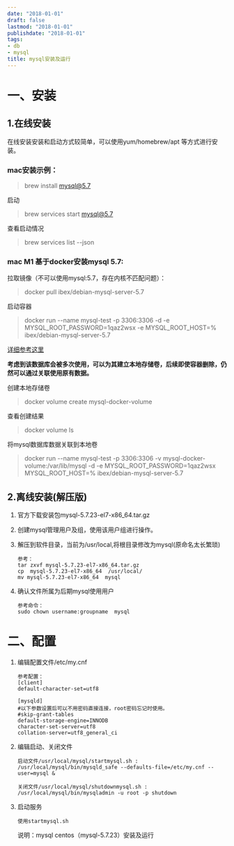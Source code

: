 ```yaml
---
date: "2018-01-01"
draft: false
lastmod: "2018-01-01"
publishdate: "2018-01-01"
tags:
- db
- mysql
title: mysql安装及运行
---
```

# 一、安装

## 1.在线安装
在线安装安装和启动方式较简单，可以使用yum/homebrew/apt 等方式进行安装。

### mac安装示例：

> brew install mysql@5.7

启动

> brew services start mysql@5.7

查看启动情况

> brew services list --json

###  mac M1 基于docker安装mysql 5.7:

拉取镜像（不可以使用mysql:5.7，存在内核不匹配问题）：

> docker pull ibex/debian-mysql-server-5.7

启动容器

> docker run --name mysql-test -p 3306:3306 -d -e MYSQL_ROOT_PASSWORD=1qaz2wsx -e MYSQL_ROOT_HOST=% ibex/debian-mysql-server-5.7

[详细参考这里](https://juejin.cn/post/7039024521159901197)



**考虑到该数据库会被多次使用，可以为其建立本地存储卷，后续即使容器删除，仍然可以通过关联使用原有数据。**

创建本地存储卷

> docker volume create mysql-docker-volume

查看创建结果

> docker volume ls

将mysql数据库数据关联到本地卷

> docker run --name mysql-test -p 3306:3306 -v mysql-docker-volume:/var/lib/mysql -d -e MYSQL_ROOT_PASSWORD=1qaz2wsx MYSQL_ROOT_HOST=% ibex/debian-mysql-server-5.7





## 2.离线安装(解压版)

1. 官方下载安装包mysql-5.7.23-el7-x86_64.tar.gz
2. 创建mysql管理用户及组，使用该用户组进行操作。
3. 解压到软件目录，当前为/usr/local,将根目录修改为mysql(原命名太长繁琐)

	```
	参考：
	tar zxvf mysql-5.7.23-el7-x86_64.tar.gz
	cp  mysql-5.7.23-el7-x86_64  /usr/local/
	mv mysql-5.7.23-el7-x86_64  mysql
	
	```
4. 确认文件所属为后期mysql使用用户

	```
	参考命令：
	sudo chown username:groupname  mysql
	
	```

# 二、配置

1. 编辑配置文件/etc/my.cnf

	```
	参考配置：
	[client]
	default-character-set=utf8
	
	[mysqld]
	#以下参数设置后可以不用密码直接连接，root密码忘记时使用。
	#skip-grant-tables
	default-storage-engine=INNODB
	character-set-server=utf8
	collation-server=utf8_general_ci

	```

2. 编辑启动、关闭文件

	```
	启动文件/usr/local/mysql/startmysql.sh :
	/usr/local/mysql/bin/mysqld_safe --defaults-file=/etc/my.cnf --user=mysql &
	
	关闭文件/usr/local/mysql/shutdownmysql.sh :
	/usr/local/mysql/bin/mysqladmin -u root -p shutdown
	
	```

3. 启动服务
	```
	使用startmysql.sh
	
	```
	说明：mysql centos（mysql-5.7.23）安装及运行

